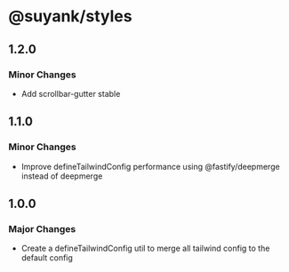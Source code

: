 # @suyank/styles

## 1.2.0

### Minor Changes

- Add scrollbar-gutter stable

## 1.1.0

### Minor Changes

- Improve defineTailwindConfig performance using @fastify/deepmerge instead of deepmerge

## 1.0.0

### Major Changes

- Create a defineTailwindConfig util to merge all tailwind config to the default config
